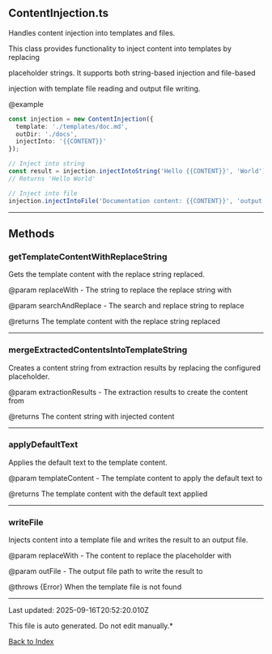 ## ContentInjection.ts





 Handles content injection into templates and files.



 This class provides functionality to inject content into templates by replacing

 placeholder strings. It supports both string-based injection and file-based

 injection with template file reading and output file writing.



 @example

 ```typescript
 const injection = new ContentInjection({
   template: './templates/doc.md',
   outDir: './docs',
   injectInto: '{{CONTENT}}'
 });

 // Inject into string
 const result = injection.injectIntoString('Hello {{CONTENT}}', 'World');
 // Returns 'Hello World'

 // Inject into file
 injection.injectIntoFile('Documentation content: {{CONTENT}}', 'output.md');
 ```
 



---



## Methods



### **getTemplateContentWithReplaceString**

 Gets the template content with the replace string replaced.



 @param replaceWith - The string to replace the replace string with

 @param searchAndReplace - The search and replace string to replace

 @returns The template content with the replace string replaced

 



---



### **mergeExtractedContentsIntoTemplateString**

 Creates a content string from extraction results by replacing the configured placeholder.



 @param extractionResults - The extraction results to create the content from

 @returns The content string with injected content

 



---



### **applyDefaultText**

 Applies the default text to the template content.



 @param templateContent - The template content to apply the default text to

 @returns The template content with the default text applied

 



---



### **writeFile**

 Injects content into a template file and writes the result to an output file.



 @param replaceWith - The content to replace the placeholder with

 @param outFile - The output file path to write the result to

 @throws {Error} When the template file is not found

 



---



Last updated: 2025-09-16T20:52:20.010Z



This file is auto generated. Do not edit manually.*



[Back to Index](./index.md)